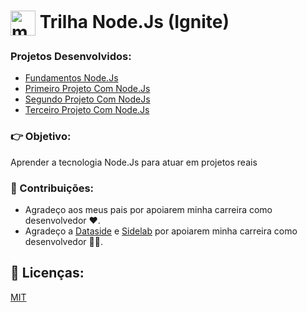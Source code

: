 # <img align="center" alt="marcos-Js" height="40px" width="40px" src="https://cdn.jsdelivr.net/gh/devicons/devicon/icons/nodejs/nodejs-original.svg"/> Trilha Node.Js (Ignite)

### Projetos Desenvolvidos: 
* [Fundamentos Node.Js](https://github.com/MarcosdeAndrade-byte/RocketNodeJS/tree/main/FundamentosNodeJs)
* [Primeiro Projeto Com Node.Js](https://github.com/MarcosdeAndrade-byte/RocketNodeJS/tree/ac207bf3e6c31d1f6234c4c66494a5c8a31ee254)
* [Segundo Projeto Com NodeJs](https://github.com/MarcosdeAndrade-byte/RocketNodeJS/tree/19438819ab72ebf34942e863271d3c86b772ba09)
* [Terceiro Projeto Com Node.Js](https://github.com/MarcosdeAndrade-byte/RocketNodeJS/tree/main/ignite-template-corrigindo-o-codigo)

### :point_right: Objetivo: 

Aprender a tecnologia Node.Js para atuar em projetos reais

### :handshake: Contribuições: 
* Agradeço aos meus pais por apoiarem minha carreira como desenvolvedor ❤.
* Agradeço a [Dataside](https://www.dataside.com.br/) e [Sidelab](https://www.sidelab.com.br/) por apoiarem minha carreira como desenvolvedor 💚💙. 

## :open_book: Licenças: 
[MIT](https://choosealicense.com/licenses/mit/)
